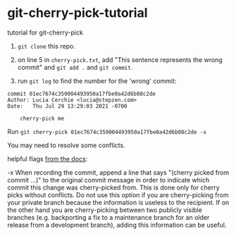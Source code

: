 # git-cherry-pick-tutorial
tutorial for git-cherry-pick

1. `git clone` this repo. 

2. on line 5 in `cherry-pick.txt`, add "This sentence represents the wrong commit" and `git add .` and `git commit`. 

3. run `git log` to find the number for the 'wrong' commit:

```
commit 01ec7674c359004493950a17fbe0a42d6b08c2de
Author: Lucia Cerchie <lucia@stepzen.com>
Date:   Thu Jul 29 13:29:03 2021 -0700

    cherry-pick me
```


Run `git cherry-pick 01ec7674c359004493950a17fbe0a42d6b08c2de -x` 

You may need to resolve some conflicts.


helpful flags [from the docs](https://git-scm.com/docs/git-cherry-pick):

-x
When recording the commit, append a line that says "(cherry picked from commit …​)" to the original commit message in order to indicate which commit this change was cherry-picked from. This is done only for cherry picks without conflicts. Do not use this option if you are cherry-picking from your private branch because the information is useless to the recipient. If on the other hand you are cherry-picking between two publicly visible branches (e.g. backporting a fix to a maintenance branch for an older release from a development branch), adding this information can be useful.

